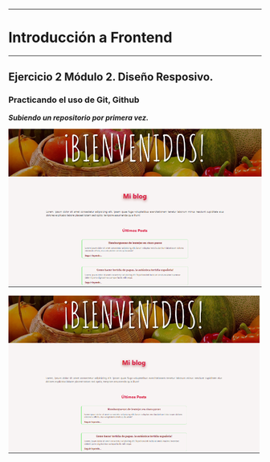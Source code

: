 ______________________________________________________________________________________________________________
# Introducción a Frontend
______________________________________________________________________________________________________________

## Ejercicio 2 Módulo 2. Diseño Resposivo.

### Practicando el uso de Git, Github
***Subiendo un repositorio por primera vez.*** 

![imagen](https://github.com/solxgonzalez/Post-de-blogs/blob/master/post-de-blogs.png?raw=true)

<img src="post-de-blogs.png" width="500">


